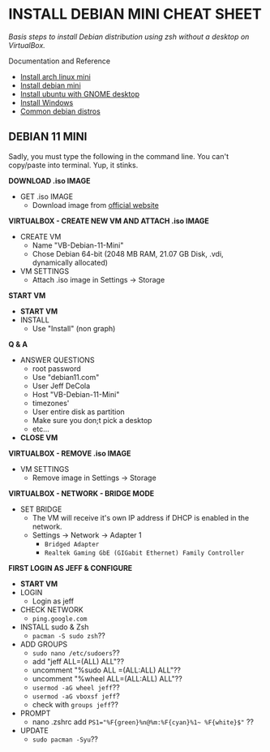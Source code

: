 # INSTALL DEBIAN MINI CHEAT SHEET

_Basis steps to install Debian distribution using zsh without a desktop on VirtualBox._

Documentation and Reference

* [Install arch linux mini](https://github.com/JeffDeCola/my-cheat-sheets/blob/master/software/development/development-environments/virtualbox-cheat-sheet/install-arch-linux-mini.md)
* [Install debian mini](https://github.com/JeffDeCola/my-cheat-sheets/blob/master/software/development/development-environments/virtualbox-cheat-sheet/install-debian-mini.md)
* [Install ubuntu with GNOME desktop](https://github.com/JeffDeCola/my-cheat-sheets/blob/master/software/development/development-environments/virtualbox-cheat-sheet/install-ubuntu-with-gnome-desktop.md)
* [Install Windows](https://github.com/JeffDeCola/my-cheat-sheets/blob/master/software/development/development-environments/virtualbox-cheat-sheet/install-windows-11.md)
* [Common debian distros](https://github.com/JeffDeCola/my-cheat-sheets/tree/master/software/development/operating-systems/linux/common-distributions-cheat-sheet)

## DEBIAN 11 MINI

Sadly, you must type the following in the command line. You can't copy/paste into terminal.
Yup, it stinks.

**DOWNLOAD .iso IMAGE**

* GET .iso IMAGE
  * Download image from [official website](https://www.debian.org/distrib/)

**VIRTUALBOX - CREATE NEW VM AND ATTACH .iso IMAGE**  

* CREATE VM
  * Name "VB-Debian-11-Mini"
  * Chose Debian 64-bit (2048 MB RAM, 21.07 GB Disk, .vdi, dynamically allocated)
* VM SETTINGS
  * Attach .iso image in Settings -> Storage

**START VM**

* **START VM**
* INSTALL
  * Use "Install" (non graph)

**Q & A**
  
* ANSWER QUESTIONS  
  * root password
  * Use "debian11.com"
  * User Jeff DeCola
  * Host "VB-Debian-11-Mini"
  * timezones'
  * User entire disk as partition
  * Make sure you don;t pick a desktop
  * etc...
* **CLOSE VM**

**VIRTUALBOX - REMOVE .iso IMAGE**

* VM SETTINGS  
  * Remove image in Settings -> Storage

**VIRTUALBOX - NETWORK - BRIDGE MODE**

* SET BRIDGE
  * The VM will receive it's own IP address if DHCP is enabled in the network.
  * Settings -> Network -> Adapter 1
    * `Bridged Adapter`
    * `Realtek Gaming GbE (GIGabit Ethernet) Family Controller`

**FIRST LOGIN AS JEFF & CONFIGURE**

* **START VM**
* LOGIN
  * Login as jeff
* CHECK NETWORK  
  * `ping.google.com`
* INSTALL sudo & Zsh
  * `pacman -S sudo zsh`??
* ADD GROUPS
  * `sudo nano /etc/sudoers`??
  * add "jeff ALL=(ALL) ALL"??
  * uncomment "%sudo ALL =(ALL:ALL) ALL"??
  * uncomment "%wheel ALL=(ALL:ALL) ALL"??
  * `usermod -aG wheel jeff`??
  * `usermod -aG vboxsf jeff`?
  * check with `groups jeff`??
* PROMPT
  * nano .zshrc add `PS1="%F{green}%n@%m:%F{cyan}%1~ %F{white}$"`  ??
* UPDATE
  * `sudo pacman -Syu`??
